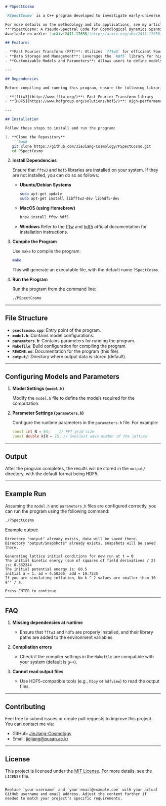 ```markdown
# PSpectCosmo

`PSpectCosmo` is a C++ program developed to investigate early-universe cosmological dynamics, with a specific emphasis on the inflationary epoch. The program depends on the `fftw3` and `hdf5` libraries for fast Fourier transforms and efficient data storage. Users can configure models and parameters by modifying the `model.h` and `parameters.h` files.

For more details on the methodology and its applications, see my article:  
**"PSpectCosmo: A Pseudo-Spectral Code for Cosmological Dynamics Spanning Inflation and Reheating"**  
Available on arXiv: [arXiv:2411.17658](http://arxiv.org/abs/2411.17658).

## Features

- **Fast Fourier Transform (FFT)**: Utilizes `fftw3` for efficient Fourier transform computations.
- **Data Storage and Management**: Leverages the `hdf5` library for high-performance data storage.
- **Customizable Models and Parameters**: Allows users to define models and adjust parameters through `model.h` and `parameters.h`.

---

## Dependencies

Before compiling and running this program, ensure the following libraries are properly installed:

- **[fftw3](http://www.fftw.org/)**: Fast Fourier Transform library
- **[HDF5](https://www.hdfgroup.org/solutions/hdf5/)**: High-performance data storage library

---

## Installation

Follow these steps to install and run the program:

1. **Clone the Repository**
   ```bash
   git clone https://github.com/JieJiang-Cosmology/PSpectCosmo.git
   cd PSpectCosmo
   ```

2. **Install Dependencies**

   Ensure that `fftw3` and `hdf5` libraries are installed on your system. If they are not installed, you can do so as follows:

   - **Ubuntu/Debian Systems**
     ```bash
     sudo apt-get update
     sudo apt-get install libfftw3-dev libhdf5-dev
     ```

   - **MacOS (using Homebrew)**
     ```bash
     brew install fftw hdf5
     ```

   - **Windows**
     Refer to the [fftw](http://www.fftw.org/install/windows.html) and [hdf5](https://www.hdfgroup.org/downloads/hdf5/) official documentation for installation instructions.

3. **Compile the Program**

   Use `make` to compile the program:
   ```bash
   make
   ```

   This will generate an executable file, with the default name `PSpectCosmo`.

4. **Run the Program**

   Run the program from the command line:
   ```bash
   ./PSpectCosmo
   ```

---

## File Structure

- **`psectcosmo.cpp`**: Entry point of the program.
- **`model.h`**: Contains model configurations.
- **`parameters.h`**: Contains parameters for running the program.
- **`Makefile`**: Build configuration for compiling the program.
- **`README.md`**: Documentation for the program (this file).
- **`output/`**: Directory where output data is stored (default).

---

## Configuring Models and Parameters

1. **Model Settings (`model.h`)**

   Modify the `model.h` file to define the models required for the computation. 

2. **Parameter Settings (`parameters.h`)**

   Configure the runtime parameters in the `parameters.h` file. For example:
   ```cpp
   const int N = 64;    // FFT grid size
   const double kIR = 25; // Smallest wave number of the lattice
   ```

---

## Output

After the program completes, the results will be stored in the `output/` directory, with the default format being HDF5.

---

## Example Run

Assuming the `model.h` and `parameters.h` files are configured correctly, you can run the program using the following command:

```bash
./PSpectCosmo
```

Example output:
```
Directory "output" already exists, data will be saved there.
Directory "output/Snapshots" already exists, snapshots will be saved there.

Generating lattice initial conditions for new run at t = 0
The initial kinetic energy (sum of squares of field derivatives / 2) is: 0.332344
The initial potential energy is: 60.5
initial a = 1, ad = 4.50305, add = 19.7235
If you are simulating inflation, No k ^ 2 values are smaller than 10 a'' / a.

Press ENTER to continue
```

---

## FAQ

1. **Missing dependencies at runtime**
   - Ensure that `fftw3` and `hdf5` are properly installed, and their library paths are added to the environment variables.

2. **Compilation errors**
   - Check if the compiler settings in the `Makefile` are compatible with your system (default is `g++`).

3. **Cannot read output files**
   - Use HDF5-compatible tools (e.g., `h5py` or `hdfview`) to read the output files.

---

## Contributing

Feel free to submit issues or create pull requests to improve this project. You can contact me via:

- GitHub: [JieJiang-Cosmology](https://github.com/JieJiang-Cosmology)
- Email: jiejiang@pusan.ac.kr

---

## License

This project is licensed under the [MIT License](LICENSE). For more details, see the `LICENSE` file.
```

Replace `your-username` and `your-email@example.com` with your actual GitHub username and email address. Adjust the content further if needed to match your project's specific requirements.
